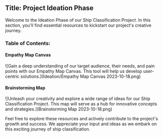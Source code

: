 ## Title: Project Ideation Phase


Welcome to the Ideation Phase of our Ship Classification Project. In this section, you'll find essential resources to kickstart our project's creative journey. 

### Table of Contents:

#### Empathy Map Canvas 
![Gain a deep understanding of our target audience, their needs, and pain points with our Empathy Map Canvas. This tool will help us develop user-centric solutions.](Ideation/Empathy Map Canvas 2023-10-18.png)

#### Brainstorming Map
![Unleash your creativity and explore a wide range of ideas for our Ship Classification Project. This map will serve as a hub for innovative concepts and strategies.](Brainstorming Map 2023-10-18.png)

Feel free to explore these resources and actively contribute to the project's growth and success. We appreciate your input and ideas as we embark on this exciting journey of ship classification.
